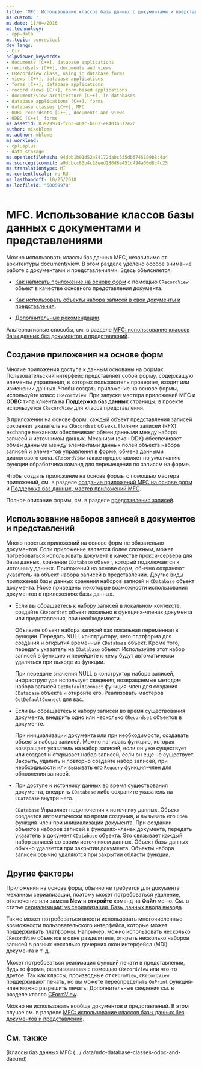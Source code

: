 ```yaml
---
title: 'MFC: Использование классов базы данных с документами и представлениями | Документация Майкрософт'
ms.custom: ''
ms.date: 11/04/2016
ms.technology:
- cpp-data
ms.topic: conceptual
dev_langs:
- C++
helpviewer_keywords:
- documents [C++], database applications
- recordsets [C++], documents and views
- CRecordView class, using in database forms
- views [C++], database applications
- forms [C++], database applications
- record views [C++], form-based applications
- document/view architecture [C++], in databases
- database applications [C++], forms
- database classes [C++], MFC
- ODBC recordsets [C++], documents and views
- ODBC [C++], forms
ms.assetid: 83979974-fc63-46ac-b162-e8403a572e2c
author: mikeblome
ms.author: mblome
ms.workload:
- cplusplus
- data-storage
ms.openlocfilehash: 94dbb1b91d52a84172dabc635db6745109b8c4a4
ms.sourcegitcommit: a9dcbcc85b4c28eed280d8e451c494a00d8c4c25
ms.translationtype: MT
ms.contentlocale: ru-RU
ms.lasthandoff: 10/25/2018
ms.locfileid: "50059978"
---
```

# <a name="mfc-using-database-classes-with-documents-and-views"></a>MFC. Использование классов базы данных с документами и представлениями

Можно использовать классы баз данных MFC, независимо от архитектуры document/view. В этом разделе уделено особое внимание работе с документами и представлениями. Здесь объясняется:

- [Как написать приложение на основе форм](#_core_writing_a_form.2d.based_application) с помощью `CRecordView` объект в качестве основного представления документа.

- [Как использовать объекты набора записей в свои документы и представления](#_core_using_recordsets_in_documents_and_views).

- [Дополнительные рекомендации](#_core_other_factors).

Альтернативные способы, см. в разделе [MFC: использование классов базы данных без документов и представлений](../data/mfc-using-database-classes-without-documents-and-views.md).

##  <a name="_core_writing_a_form.2d.based_application"></a> Создание приложения на основе форм

Многие приложения доступа к данным основаны на формах. Пользовательский интерфейс представляет собой форму, содержащую элементы управления, в которых пользователь проверяет, входит или изменении данных. Чтобы создать приложение на основе формы, используйте класс `CRecordView`. При запуске мастера приложений MFC и **ODBC** типа клиента на **Поддержка баз данных** страницы, в проекте используется `CRecordView` для класса представления.

В приложении на основе форм, каждый объект представления записей сохраняет указатель на `CRecordset` объект. Полями записей (RFX) exchange механизм обеспечивает обмен данными между набора записей и источником данных. Механизм (окон DDX) обеспечивает обмен данными между элементами данных полей объекта набора записей и элементов управления в форме, обмена данными диалогового окна. `CRecordView` также предоставляет по умолчанию функции обработчика команд для перемещения по записям на форме.

Чтобы создать приложение на основе формы с помощью мастера приложений, см. в разделе [создание приложений MFC на основе форм](../mfc/reference/creating-a-forms-based-mfc-application.md) и [Поддержка баз данных, мастер приложений MFC](../mfc/reference/database-support-mfc-application-wizard.md).

Полное описание формы, см. в разделе [представления записей](../data/record-views-mfc-data-access.md).

##  <a name="_core_using_recordsets_in_documents_and_views"></a> Использование наборов записей в документов и представлений

Много простых приложений на основе форм не обязательно документов. Если приложение является более сложным, может потребоваться использовать документ в качестве прокси-сервера для базы данных, хранение `CDatabase` объект, который подключается к источнику данных. Приложений на основе форм, обычно сохраняют указатель на объект набора записей в представлении. Другие виды приложений базы данных хранения наборов записей и `CDatabase` объект документа. Ниже приведены некоторые возможности использования документов в приложениях базы данных.

- Если вы обращаетесь к набору записей в локальном контексте, создайте `CRecordset` объект локально в функциях-членах документа или представления, при необходимости.

   Объявите объект набора записей как локальная переменная в функции. Передать NULL конструктору, чего платформа для создания и открытия временный `CDatabase` объект. Кроме того, передать указатель на `CDatabase` объект. Используйте этот набор записей в функцию и перейдите к нему будут автоматически удаляться при выходе из функции.

   При передаче значения NULL в конструктор набора записей, инфраструктура использует сведения, возвращаемые методом набора записей `GetDefaultConnect` функция-член для создания `CDatabase` объекта и откройте его. Реализовать мастеров `GetDefaultConnect` для вас.

- Если вы обращаетесь к набору записей во время существования документа, внедрить одно или несколько `CRecordset` объектов в документе.

   При инициализации документа или при необходимости, создавать объекты набора записей. Можно написать функцию, которая возвращает указатель на набор записей, если он уже существует или создает и открывает набор записей, если он еще не существует. Закрыть, удалить и повторно создайте набор записей, при необходимости или вызывать его `Requery` функция-член для обновления записей.

- При доступе к источнику данных во время существования документа, внедрить `CDatabase` либо сохраните указатель на `CDatabase` внутри него.

   `CDatabase` Управляет подключения к источнику данных. Объект создается автоматически во время создания, и вызывать его `Open` функция-член при инициализации документа. При создании объектов наборов записей в функциях-членах документа, передать указатель в документ `CDatabase` объекта. Это связывает каждый набор записей со своим источником данных. Объект базы данных обычно удаляется при закрытии документа. Объекты набора записей обычно удаляются при закрытии области функции.

##  <a name="_core_other_factors"></a> Другие факторы

Приложения на основе форм, обычно не требуется для документа механизм сериализации, поэтому может потребоваться удаление, отключение или замена **New** и **откройте** команд на **Файл** меню. См. в статье [сериализации: vs сериализации. Базы данных ввода вывода](../mfc/serialization-serialization-vs-database-input-output.md).

Также может потребоваться внести использовать многочисленные возможности пользовательского интерфейса, которые может поддерживать платформы. Например, можно использовать несколько `CRecordView` объектов в окне разделителя, открыть несколько наборов записей в разных несколько дочерних окон интерфейса (MDI) документа и т. д.

Может потребоваться реализация функций печати в представлении, будь то форма, реализованная с помощью `CRecordView` или что-то другое. Так как классы, производные от `CFormView`, `CRecordView` поддерживают печать, но вы можете переопределить `OnPrint` функция-член можно разрешить печать. Дополнительные сведения см. в разделе класса [CFormView](../mfc/reference/cformview-class.md).

Можно не использовать вообще документов и представлений. В этом случае см. в разделе [MFC: использование классов базы данных без документов и представлений](../data/mfc-using-database-classes-without-documents-and-views.md).

## <a name="see-also"></a>См. также

[Классы баз данных MFC (.. / data/mfc-database-classes-odbc-and-dao.md)